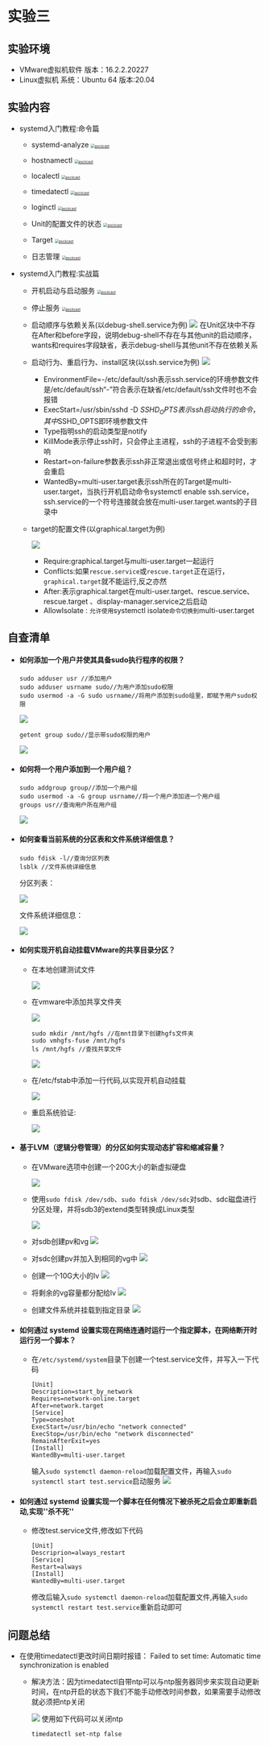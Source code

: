 # 实验三

## 实验环境

* VMware虚拟机软件 版本：16.2.2.20227
* Linux虚拟机 系统：Ubuntu 64 版本:20.04

## 实验内容

* systemd入门教程:命令篇
  * systemd-analyze
    [<img src="https://asciinema.org/a/EN7NbHIbiZMsFuwAm4kcp1nCY.svg" alt="asciicast" style="zoom:50%;" />](https://asciinema.org/a/EN7NbHIbiZMsFuwAm4kcp1nCY)
    
  * hostnamectl
     [<img src="https://asciinema.org/a/lTbxHvpiS5gbDcoYEVapBwcmu.svg" alt="asciicast" style="zoom:50%;" />](https://asciinema.org/a/lTbxHvpiS5gbDcoYEVapBwcmu)
     
  * localectl
    [<img src="https://asciinema.org/a/BTLzfjVKWmnNtj8MJ9vj7AIj8.svg" alt="asciicast" style="zoom:50%;" />](https://asciinema.org/a/BTLzfjVKWmnNtj8MJ9vj7AIj8)
    
  * timedatectl
     [<img src="https://asciinema.org/a/o9z9K3cgNjRWwXTf5NsLE7kpE.svg" alt="asciicast" style="zoom:50%;" />](https://asciinema.org/a/o9z9K3cgNjRWwXTf5NsLE7kpE)
  
  * loginctl
     [<img src="https://asciinema.org/a/zYDDFjCchrvSqzjRgwMlD02EQ.svg" alt="asciicast" style="zoom:50%;" />](https://asciinema.org/a/zYDDFjCchrvSqzjRgwMlD02EQ)
  
  * Unit的配置文件的状态
     [<img src="https://asciinema.org/a/diidQjguvqIs8qgh0dLwVuccU.svg" alt="asciicast" style="zoom:50%;" />](https://asciinema.org/a/diidQjguvqIs8qgh0dLwVuccU)
  
  * Target
     [<img src="https://asciinema.org/a/gHPeOnTdGVyVpePeGcLkEkjjh.svg" alt="asciicast" style="zoom:50%;" />](https://asciinema.org/a/gHPeOnTdGVyVpePeGcLkEkjjh)
  
  * 日志管理
     [<img src="https://asciinema.org/a/SQQcP8zMeXpupTH7cyRy0ybvY.svg" alt="asciicast" style="zoom:50%;" />](https://asciinema.org/a/SQQcP8zMeXpupTH7cyRy0ybvY)
  
     
  
* systemd入门教程:实战篇

  * 开机启动与启动服务
    [<img src="https://asciinema.org/a/4lo570uiQoGuWz3NKLKT1CyMU.svg" alt="asciicast" style="zoom:50%;" />](https://asciinema.org/a/4lo570uiQoGuWz3NKLKT1CyMU)

  * 停止服务
    [<img src="https://asciinema.org/a/b3uqPpZYEBkOHUVBoL6k6zBEa.svg" alt="asciicast" style="zoom:50%;" />](https://asciinema.org/a/b3uqPpZYEBkOHUVBoL6k6zBEa)

  * 启动顺序与依赖关系(以debug-shell.service为例)
    ![](./IMG/unit_debug-shell_conf.png)
    在Unit区块中不存在After和before字段，说明debug-shell不存在与其他unit的启动顺序，wants和requires字段缺省，表示debug-shell与其他unit不存在依赖关系

  * 启动行为、重启行为、install区块(以ssh.service为例)
    ![](./IMG/unit_ssh_conf.png)

    * EnvironmentFile=-/etc/default/ssh表示ssh.service的环境参数文件是/etc/default/ssh“-”符合表示在缺省/etc/default/ssh文件时也不会报错
    * ExecStart=/usr/sbin/sshd -D $SSHD_OPTS表示ssh启动执行的命令，其中$SSHD_OPTS即环境参数文件
    * Type指明ssh的启动类型是notify
    * KillMode表示停止ssh时，只会停止主进程，ssh的子进程不会受到影响
    * Restart=on-failure参数表示ssh非正常退出或信号终止和超时时，才会重启
    * WantedBy=multi-user.target表示ssh所在的Target是multi-user.target，当执行开机启动命令systemctl enable ssh.service，ssh.service的一个符号连接就会放在multi-user.target.wants的子目录中

  * target的配置文件(以graphical.target为例)

    ![](./IMG/graphical_target_conf.png)

    * Require:graphical.target与multi-user.target一起运行
    * Conflicts:如果`rescue.service`或`rescue.target`正在运行，`graphical.target`就不能运行,反之亦然
    * After:表示graphical.target在multi-user.target、rescue.service、rescue.target 、display-manager.service之后启动
    * AllowIsolate`：允许使用`systemctl isolate`命令切换到`multi-user.target


## 自查清单

* #### 如何添加一个用户并使其具备sudo执行程序的权限？

  ```
  sudo adduser usr //添加用户
  sudo adduser usrname sudo//为用户添加sudo权限
  sudo usermod -a -G sudo usrname//将用户添加到sudo组里，即赋予用户sudo权限
  ```

  ![](./IMG/check_list/adduser.png)

  ```
  getent group sudo//显示带sudo权限的用户
  ```

  ![](./IMG/check_list/check_if_sudo.png)

* #### 如何将一个用户添加到一个用户组？

  ```
  sudo addgroup group//添加一个用户组
  sudo usermod -a -G group usrname//将一个用户添加进一个用户组
  groups usr//查询用户所在用户组
  ```

  ![](./IMG/check_list/add_group.png)

* #### 如何查看当前系统的分区表和文件系统详细信息？

  ```
  sudo fdisk -l//查询分区列表
  lsblk //文件系统详细信息
  ```

  分区列表：

  ![](./IMG/check_list/fdisk.png)

  文件系统详细信息：

  ![](./IMG/check_list/lsblk.png)

* #### 如何实现开机自动挂载VMware的共享目录分区？

  * 在本地创建测试文件

    ![](./IMG/check_list/local_test.png)

  * 在vmware中添加共享文件夹

    ![](./IMG/check_list/vmware_setting.png)

    ```
    sudo mkdir /mnt/hgfs //在mnt目录下创建hgfs文件夹
    sudo vmhgfs-fuse /mnt/hgfs
    ls /mnt/hgfs //查找共享文件
    ```

    ![](./IMG/check_list/share_to_ubuntu.png)

  * 在/etc/fstab中添加一行代码,以实现开机自动挂载

    ![](./IMG/check_list/modify_fstab.png)

  * 重启系统验证:

    ![](./IMG/check_list/check_mount.png)

* #### 基于LVM（逻辑分卷管理）的分区如何实现动态扩容和缩减容量？

  * 在VMware选项中创建一个20G大小的新虚拟硬盘

    ![](./IMG/check_list/new_disk.png)

  * 使用`sudo fdisk /dev/sdb`、`sudo fdisk /dev/sdc`对sdb、sdc磁盘进行分区处理，并将sdb3的extend类型转换成Linux类型

    ![](./IMG/check_list/partition_disk.png)

  * 对sdb创建pv和vg
    ![](./IMG/check_list/sdb_pv_vg.png)

  * 对sdc创建pv并加入到相同的vg中
    ![](./IMG/check_list/sdc_pv_vg.png)

  * 创建一个10G大小的lv
    ![](./IMG/check_list/lv_create_10G.png)

  * 将剩余的vg容量都分配给lv
    ![](./IMG/check_list/lv_create_100%free.png)

  * 创建文件系统并挂载到指定目录
    ![](./IMG/check_list/mount_lv.png)

* #### 如何通过 systemd 设置实现在网络连通时运行一个指定脚本，在网络断开时运行另一个脚本？

  * 在`/etc/systemd/system`目录下创建一个test.service文件，并写入一下代码

    ```
    [Unit]
    Description=start_by_network
    Requires=network-online.target
    After=network.target
    [Service]
    Type=oneshot
    ExecStart=/usr/bin/echo "network connected"
    ExecStop=/usr/bin/echo "network disconnected"
    RemainAfterExit=yes
    [Install]
    WantedBy=multi-user.target
    ```

    输入`sudo systemctl daemon-reload`加载配置文件，再输入`sudo systemctl start test.service`启动服务
    ![](./IMG/check_list/networkTest_status.png)

    

* #### 如何通过 systemd 设置实现一个脚本在任何情况下被杀死之后会立即重新启动,实现''杀不死''

  * 修改test.service文件,修改如下代码

    ```
    [Unit]
    Descriprion=always_restart
    [Service]
    Restart=always
    [Install]
    WantedBy=multi-user.target
    ```

    修改后输入`sudo systemctl daemon-reload`加载配置文件,再输入`sudo systemctl restart test.service`重新启动即可

## 问题总结



* 在使用timedatectl更改时间日期时报错：
  Failed to set time: Automatic time synchronization is enabled
  
  * 解决方法：因为timedatectl自带ntp可以与ntp服务器同步来实现自动更新时间，在ntp开启的状态下我们不能手动修改时间参数，如果需要手动修改就必须把ntp关闭
    
    ![](./IMG/solution_timedatectl.png)
    使用如下代码可以关闭ntp
    
    ```
    timedatectl set-ntp false
    ```


